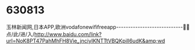 # 630813
玉林新闻网,日本APP,欧洲vodafonewififreeapp----------------------------💓💓点/此/进/入/http://www.baidu.com/link?url=NoK8PT47PahMhFH8Vie_jnciyIKNTTtVBQKpill6udK&amp;wd
